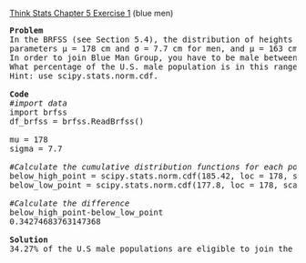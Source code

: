 [Think Stats Chapter 5 Exercise 1](http://greenteapress.com/thinkstats2/html/thinkstats2006.html#toc50) (blue men)

<pre>
<b>Problem </b>
In the BRFSS (see Section 5.4), the distribution of heights is roughly normal with 
parameters µ = 178 cm and σ = 7.7 cm for men, and µ = 163 cm and σ = 7.3 cm for women.
In order to join Blue Man Group, you have to be male between 5’10” and 6’1”.
What percentage of the U.S. male population is in this range?
Hint: use scipy.stats.norm.cdf.

<b>Code</b>
<i>#import data </i>
import brfss
df_brfss = brfss.ReadBrfss()

mu = 178
sigma = 7.7 

<i>#Calculate the cumulative distribution functions for each point</i>
below_high_point = scipy.stats.norm.cdf(185.42, loc = 178, scale = 7.7)
below_low_point = scipy.stats.norm.cdf(177.8, loc = 178, scale = 7.7)

<i>#Calculate the difference</i>
below_high_point-below_low_point
0.34274683763147368

<b>Solution</b>
34.27% of the U.S male populations are eligible to join the Blue Man Group

</pre>
